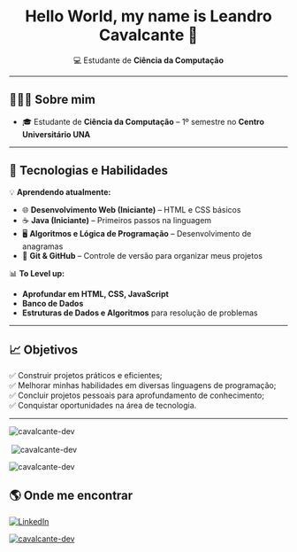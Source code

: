 <h1 align="center">Hello World, my name is Leandro Cavalcante 👋</h1>

<p align="center">
💻 Estudante de <strong>Ciência da Computação</strong> 
</p>

---

## 👨🏻‍💻 Sobre mim  

- 🎓 Estudante de **Ciência da Computação** – 1º semestre no **Centro Universitário UNA**  

---

## 🚀 Tecnologias e Habilidades

💡 **Aprendendo atualmente:**  
- 🌐 **Desenvolvimento Web (Iniciante)** – HTML e CSS básicos  
- ☕ **Java (Iniciante)** – Primeiros passos na linguagem
- 🖥 **Algoritmos e Lógica de Programação** – Desenvolvimento de anagramas 
- 👾 **Git & GitHub** – Controle de versão para organizar meus projetos

📊 **To Level up:**  
- **Aprofundar em HTML, CSS, JavaScript**
- **Banco de Dados**  
- **Estruturas de Dados e Algoritmos** para resolução de problemas

---

## 📈 Objetivos  

✅ Construir projetos práticos e eficientes; <br>
✅ Melhorar minhas habilidades em diversas linguagens de programação; <br>
✅ Concluir projetos pessoais para aprofundamento de conhecimento; <br>
✅ Conquistar oportunidades na área de tecnologia. 

---

<p><img align="center" src="https://github-readme-stats.vercel.app/api/top-langs?username=cavalcante-dev&show_icons=true&locale=en&layout=compact" alt="cavalcante-dev" /></p>

<p>&nbsp;<img align="center" src="https://github-readme-stats.vercel.app/api?username=cavalcante-dev&show_icons=true&locale=en" alt="cavalcante-dev" /></p>

<p><img align="center" src="https://github-readme-streak-stats.herokuapp.com/?user=cavalcante-dev&" alt="cavalcante-dev" /></p>

## 🌎 Onde me encontrar  

<p align="left">
<a href="https://www.linkedin.com/in/leandro-cavalcante-13a63521a/?utm_source=share&utm_campaign=share_via&utm_content=profile&utm_medium=ios_app" target="_blank">
  <img src="https://img.shields.io/badge/LinkedIn-0A66C2?style=for-the-badge&logo=linkedin&logoColor=white" alt="LinkedIn">
  
</p>

<p align="left"> <img src="https://komarev.com/ghpvc/?username=cavalcante-dev&label=Profile%20views&color=0e75b6&style=flat" alt="cavalcante-dev" /> </p>


